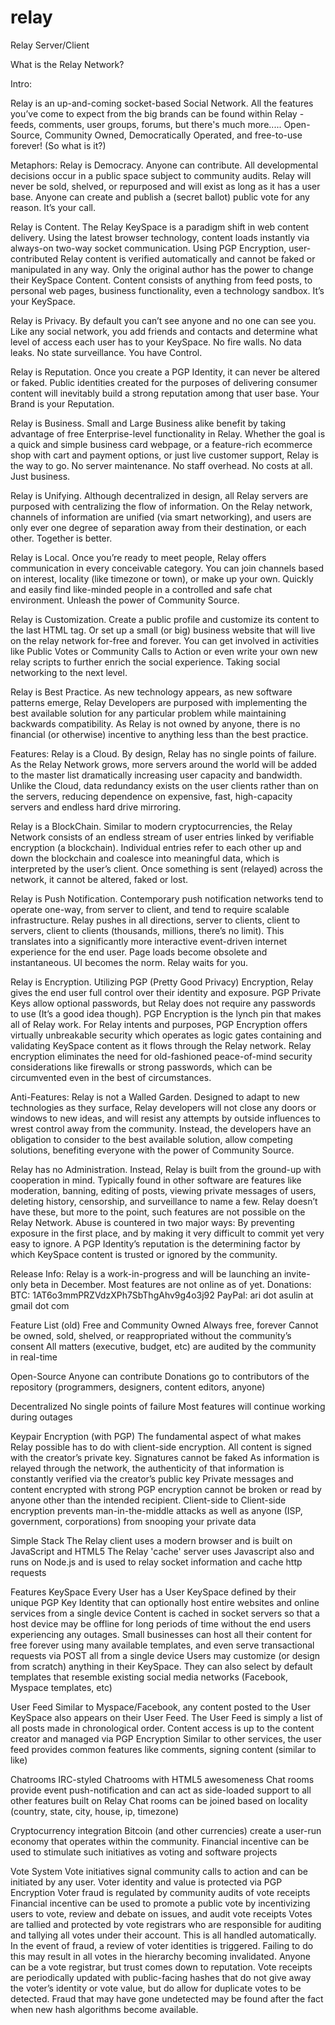 # relay
Relay Server/Client

What is the Relay Network?

Intro:

Relay is an up-and-coming socket-based Social Network. All the features you’ve come to expect from the big brands can be found within Relay - feeds, comments, user groups, forums, but there's much more.....
Open-Source, Community Owned, Democratically Operated, 
and free-to-use forever!
(So what is it?)

Metaphors:
Relay is Democracy. Anyone can contribute. All developmental decisions occur in a public space subject to community audits. Relay will never be sold, shelved, or repurposed and will exist as long as it has a user base. Anyone can create and publish a (secret ballot) public vote for any reason. It’s your call.

Relay is Content. The Relay KeySpace is a paradigm shift in web content delivery. Using the latest browser technology, content loads instantly via always-on two-way socket communication. Using PGP Encryption, user-contributed Relay content is verified automatically and cannot be faked or manipulated in any way. Only the original author has the power to change their KeySpace Content. Content consists of anything from feed posts, to personal web pages, business functionality, even a technology sandbox. It’s your KeySpace.

Relay is Privacy. By default you can’t see anyone and no one can see you. Like any social network, you add friends and contacts and determine what level of access each user has to your KeySpace. No fire walls. No data leaks. No state surveillance. You have Control.




Relay is Reputation. Once you create a PGP Identity, it can never be altered or faked. Public identities created for the purposes of delivering consumer content will inevitably build a strong reputation among that user base. Your Brand is your Reputation.

Relay is Business. Small and Large Business alike benefit by taking advantage of free Enterprise-level functionality in Relay. Whether the goal is a quick and simple business card webpage, or a feature-rich ecommerce shop with cart and payment options, or just live customer support, Relay is the way to go. No server maintenance. No staff overhead. No costs at all. Just business.

Relay is Unifying. Although decentralized in design, all Relay servers are purposed with centralizing the flow of information. On the Relay network, channels of information are unified (via smart networking), and users are only ever one degree of separation away from their destination, or each other. Together is better.

Relay is Local. Once you’re ready to meet people, Relay offers communication in every conceivable category. You can join channels based on interest, locality (like timezone or town), or make up your own. Quickly and easily find like-minded people in a controlled and safe chat environment. Unleash the power of Community Source.

Relay is Customization. Create a public profile and customize its content to the last HTML tag. Or set up a small (or big) business website that will live on the relay network for-free and forever. You can get involved in activities like Public Votes or Community Calls to Action or even write your own new relay scripts to further enrich the social experience. Taking social networking to the next level.

Relay is Best Practice. As new technology appears, as new software patterns emerge, Relay Developers are purposed with implementing the best available solution for any particular problem while maintaining backwards compatibility. As Relay is not owned by anyone, there is no financial (or otherwise) incentive to anything less than the best practice.



Features:
Relay is a Cloud. By design, Relay has no single points of failure. As the Relay Network grows, more servers around the world will be added to the master list dramatically increasing user capacity and bandwidth. Unlike the Cloud, data redundancy exists on the user clients rather than on the servers, reducing dependence on expensive, fast, high-capacity servers and endless hard drive mirroring.

Relay is a BlockChain. Similar to modern cryptocurrencies, the Relay Network consists of an endless stream of user entries linked by verifiable encryption (a blockchain). Individual entries refer to each other up and down the blockchain and coalesce into meaningful data, which is interpreted by the user’s client. Once something is sent (relayed) across the network, it cannot be altered, faked or lost.

Relay is Push Notification. Contemporary push notification networks tend to operate one-way, from server to client, and tend to require scalable infrastructure. Relay pushes in all directions, server to clients, client to servers, client to clients (thousands, millions, there’s no limit). This translates into a significantly more interactive event-driven internet experience for the end user. Page loads become obsolete and instantaneous. UI becomes the norm. Relay waits for you.

Relay is Encryption. Utilizing PGP (Pretty Good Privacy) Encryption, Relay gives the end user full control over their identity and exposure. PGP Private Keys allow optional passwords, but Relay does not require any passwords to use (It’s a good idea though). PGP Encryption is the lynch pin that makes all of Relay work. For Relay intents and purposes, PGP Encryption offers virtually unbreakable security which operates as logic gates containing and validating KeySpace content as it flows through the Relay network. Relay encryption eliminates the need for old-fashioned peace-of-mind security considerations like firewalls or strong passwords, which can be circumvented even in the best of circumstances.  


Anti-Features:
Relay is not a Walled Garden. Designed to adapt to new technologies as they surface, Relay developers will not close any doors or windows to new ideas, and will resist any attempts by outside influences to wrest control away from the community. Instead, the developers have an obligation to consider to the best available solution, allow competing solutions, benefiting everyone with the power of Community Source.

Relay has no Administration. Instead, Relay is built from the ground-up with cooperation in mind. Typically found in other software are features like moderation, banning, editing of posts, viewing private messages of users, deleting history, censorship, and surveillance to name a few. Relay doesn’t have these, but more to the point, such features are not possible on the Relay Network. Abuse is countered in two major ways: By preventing exposure in the first place, and by making it very difficult to commit yet very easy to ignore. A PGP Identity’s reputation is the determining factor by which KeySpace content is trusted or ignored by the community.


Release Info:
Relay is a work-in-progress and will be launching an invite-only beta in December. Most features are not online as of yet.
Donations: 
BTC: 1AT6o3mmPRZVdzXPh7SbThgAhv9g4o3j92 
PayPal: ari dot asulin at gmail dot com






Feature List (old)
Free and Community Owned
Always free, forever
Cannot be owned, sold, shelved, or reappropriated without the community’s consent
All matters (executive, budget, etc) are audited by the community in real-time

Open-Source
Anyone can contribute
Donations go to contributors of the repository (programmers, designers, content editors, anyone)


Decentralized
No single points of failure
Most features will continue working during outages

Keypair Encryption (with PGP)
The fundamental aspect of what makes Relay possible has to do with client-side encryption. 
All content is signed with the creator’s private key.
Signatures cannot be faked
As information is relayed through the network, the authenticity of that information is constantly verified via the creator’s public key 
Private messages and content encrypted with strong PGP encryption cannot be broken or read by anyone other than the intended recipient. Client-side to Client-side encryption prevents man-in-the-middle attacks as well as anyone (ISP, government, corporations) from snooping your private data


Simple Stack
The Relay client uses a modern browser and is built on JavaScript and HTML5
The Relay 'cache' server uses Javascript also and runs on Node.js and is used to relay socket information and cache http requests


Features
KeySpace
Every User has a User KeySpace defined by their unique PGP Key Identity that can optionally host entire websites and online services from a single device
Content is cached in socket servers so that a host device may be offline for long periods of time without the end users experiencing any outages. 
Small businesses can host all their content for free forever using many available templates, and even serve transactional requests via POST all from a single device
Users may customize (or design from scratch) anything in their KeySpace. They can also select by default templates that resemble existing social media networks (Facebook, Myspace templates, etc)

User Feed
Similar to Myspace/Facebook, any content posted to the User KeySpace also appears on their User Feed. The User Feed is simply a list of all posts made in chronological order. Content access is up to the content creator and managed via PGP Encryption
Similar to other services, the user feed provides common features like comments, signing content (similar to like)


Chatrooms
IRC-styled Chatrooms with HTML5 awesomeness 
Chat rooms provide event push-notification and can act as side-loaded support to all other features built on Relay
Chat rooms can be joined based on locality (country, state, city, house, ip, timezone)

Cryptocurrency integration
Bitcoin (and other currencies) create a user-run economy that operates within the community.
Financial incentive can be used to stimulate such initiatives as voting and software projects

Vote System
Vote initiatives signal community calls to action and can be initiated by any user. 
Voter identity and value is protected via PGP Encryption
Voter fraud is regulated by community audits of vote receipts
Financial incentive can be used to promote a public vote by incentivizing users to vote, review and debate on issues, and audit vote receipts 
Votes are tallied and protected by vote registrars who are responsible for auditing and tallying all votes under their account. This is all handled automatically. In the event of fraud, a review of voter identities is triggered. Failing to do this may result in all votes in the hierarchy becoming invalidated. Anyone can be a vote registrar, but trust comes down to reputation.
Vote receipts are periodically updated with public-facing hashes that do not give away the voter’s identity or vote value, but do allow for duplicate votes to be detected. Fraud that may have gone undetected may be found after the fact when new hash algorithms become available. 

